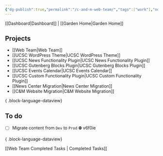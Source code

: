 ```yaml
---
{"dg-publish":true,"permalink":"/c-and-m-web-team/","tags":["work"],"noteIcon":"","created":"2025-01-09T07:46:02.015-08:00","updated":"2025-01-09T07:46:02.015-08:00"}
---
```


[[Dashboard\|Dashboard]] | [[Garden Home\|Garden Home]]
## Projects
- [[Web Team\|Web Team]]
- [[UCSC WordPress Theme\|UCSC WordPress Theme]]
- [[UCSC News Functionality Plugin\|UCSC News Functionality Plugin]]
- [[UCSC Gutenberg Blocks Plugin\|UCSC Gutenberg Blocks Plugin]]
- [[UCSC Events Calendar\|UCSC Events Calendar]]
- [[UCSC Custom Functionality Plugin\|UCSC Custom Functionality Plugin]]
- [[News Center Migration\|News Center Migration]]
- [[C&M Website Migration\|C&M Website Migration]]

{ .block-language-dataview}
## To do

- [ ] Migrate content from `Dev` to `Prod` ⛔ v6f0ie

{ .block-language-dataview}

[[Web Team Completed Tasks \| Completed Tasks]]

